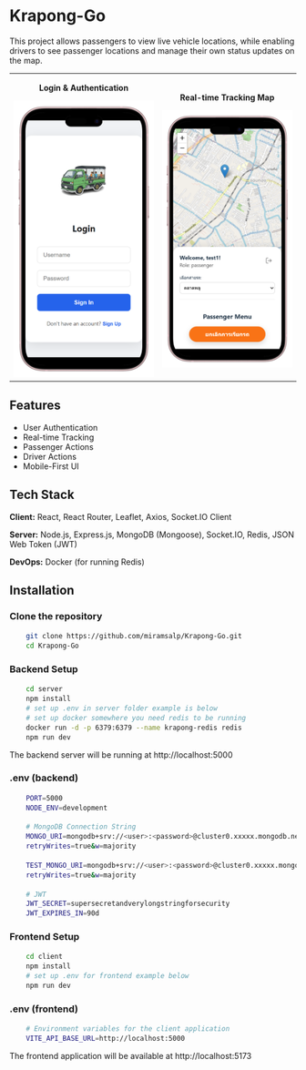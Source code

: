 # Krapong-Go
This project allows passengers to view live vehicle locations, while enabling drivers to see passenger locations and manage their own status updates on the map.

<table>
  <tr>
    <td align="center">
      <p><strong>Login & Authentication</strong></p>
      <img src="./docs/images/mockup_login.png" alt="Login Screen Mockup" width="350"/>
    </td>
    <td align="center">
      <p><strong>Real-time Tracking Map</strong></p>
      <img src="./docs/images/mockup_mainpage.png" alt="Passenger Menu Mockup" width="350"/>
    </td>
  </tr>
</table>

## Features

- User Authentication
- Real-time Tracking
- Passenger Actions
- Driver Actions
- Mobile-First UI

## Tech Stack

**Client:** React, React Router, Leaflet, Axios, Socket.IO Client

**Server:** Node.js, Express.js, MongoDB (Mongoose), Socket.IO, Redis, JSON Web Token (JWT)

**DevOps:** Docker (for running Redis) 

## Installation

### Clone the repository

```bash
    git clone https://github.com/miramsalp/Krapong-Go.git
    cd Krapong-Go
```

### Backend Setup

```bash
    cd server
    npm install
    # set up .env in server folder example is below
    # set up docker somewhere you need redis to be running
    docker run -d -p 6379:6379 --name krapong-redis redis
    npm run dev
```
The backend server will be running at http://localhost:5000

### .env (backend)
```bash
    PORT=5000
    NODE_ENV=development

    # MongoDB Connection String
    MONGO_URI=mongodb+srv://<user>:<password>@cluster0.xxxxx.mongodb.net/myFirstDatabase?
    retryWrites=true&w=majority

    TEST_MONGO_URI=mongodb+srv://<user>:<password>@cluster0.xxxxx.mongodb.net/TEST_myFirstDatabase?
    retryWrites=true&w=majority

    # JWT
    JWT_SECRET=supersecretandverylongstringforsecurity
    JWT_EXPIRES_IN=90d
```

### Frontend Setup

```bash
    cd client
    npm install
    # set up .env for frontend example below
    npm run dev
```
### .env (frontend)

```bash
    # Environment variables for the client application
    VITE_API_BASE_URL=http://localhost:5000
```

The frontend application will be available at http://localhost:5173




